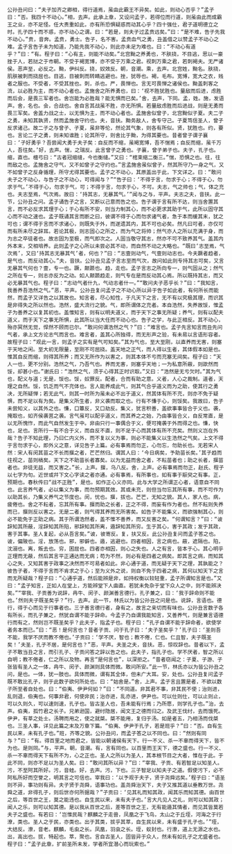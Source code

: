 <!-- { "loadSidebar": true } -->
    公孙丑问曰：“夫子加齐之卿相，得行道焉，虽由此霸王不异矣。如此，则动心否乎？”孟子曰：“否。我四十不动心。”相，去声。此承上章，又设问孟子，若得位而行道，则虽由此而成霸王之业，亦不足怪。任大责重如此，亦有所恐惧疑惑而动其心乎？四十强仕，君子道明德立之时。孔子四十而不惑，亦不动心之谓。曰：“若是，则夫子过孟贲远矣。”曰：“是不难，告子先我不动心。”贲，音奔。孟贲，勇士。告子，名不害。孟贲血气之勇，丑盖借之以赞孟子不动心之难。孟子言告子未为知道，乃能先我不动心，则此亦未足为难也。曰：“不动心有道乎？”曰：“有。程子曰：“心有主，则能不动矣。”北宫黝之养勇也，不肤挠，不目逃，思以一豪挫于人，若挞之于市朝。不受于褐宽博，亦不受于万乘之君。视刺万乘之君，若刺褐夫。无严诸侯。恶声至，必反之。黝，伊纠反。挠，奴效反。朝，音潮。乘，去声。北宫姓，黝名。肤挠，肌肤被刺而挠屈也。目逃，目被刺而转睛逃避也。挫，犹辱也。褐，毛布。宽博，宽大之衣，贱者之服也。不受者，不受其挫也。刺，杀也。严，畏惮也。言无可畏惮之诸侯也。黝盖刺客之流，以必胜为主，而不动心者也。孟施舍之所养勇也，曰：‘视不胜犹胜也。量敌而后进，虑胜而后会，是畏三军者也。舍岂能为必胜哉？能无惧而已矣。’舍，去声，下同。孟，姓。施，发语声。舍，名也。会，合战也。舍自言其战虽不胜，亦无所惧。若量敌虑胜而后进战，则是无勇而畏三军矣。舍盖力战之士，以无惧为主，而不动心者也。孟施舍似曾子，北宫黝似子夏。夫二子之勇，未知其孰贤，然而孟施舍守约也。夫，音扶。黝务敌人，舍专守己。子夏笃信圣人，曾子反求诸己。故二子之与曾子、子夏，虽非等伦，然论其气象，则各有所似。贤，犹胜也。约，要也。言论二子之勇，则未知谁胜；论其所守，则舍比于黝，为得其要也。昔者曾子谓子襄曰：‘子好勇乎？吾尝闻大勇于夫子矣：自反而不缩，虽褐宽博，吾不惴焉；自反而缩，虽千万人，吾往矣。’好，去声。惴，之瑞反。此言曾子之勇也。子襄，曾子弟子也。夫子，孔子也。缩，直也。檀弓曰：“古者冠缩缝，今也衡缝。”又曰：“棺束缩二衡三。”惴，恐惧之也。往，往而敌之也。孟施舍之守气，又不如曾子之守约也。”言孟施舍虽似曾子，然其所守乃一身之气，又不如曾子之反身循理，所守尤得其要也。孟子之不动心，其原盖出于此，下文详之。曰：“敢问夫子之不动心，与告子之不动心，可得闻与？”“告子曰：‘不得于言，勿求于心；不得于心，勿求于气。’不得于心，勿求于气，可；不得于言，勿求于心，不可。夫志，气之帅也；气，体之充也。夫志至焉，气次焉。故曰：‘持其志，无暴其气。’”闻与之与，平声。夫志之夫，音扶。此一节，公孙丑之问。孟子诵告子之言，又断以己意而告之也。告子谓于言有所不达，则当舍置其言，而不必反求其理于心；于心有所不安，则当力制其心，而不必更求其助于气，此所以固守其心而不动之速也。孟子既诵其言而断之曰，彼谓不得于心而勿求诸气者，急于本而缓其末，犹之可也；谓不得于言而不求诸心，则既失于外，而遂遗其内，其不可也必矣。然凡曰可者，亦仅可而有所未尽之辞耳。若论其极，则志固心之所之，而为气之将帅；然气亦人之所以充满于身，而为志之卒徒者也。故志固为至极，而气即次之。人固当敬守其志，然亦不可不致养其气。盖其内外本末，交相培养。此则孟子之心所以未尝必其不动，而自然不动之大略也。“既曰‘志至焉，气次焉’，又曰‘持其志无暴其气’者，何也？”曰：“志壹则动气，气壹则动志也。今夫蹶者趋者，是气也，而反动其心。”夫，音扶。公孙丑见孟子言志至而气次，故问如此则专持其志可矣，又言无暴其气何也？壹，专一也。蹶，颠踬也。趋，走也。孟子言志之所向专一，则气固从之；然气之所在专一，则志亦反为之动。如人颠踬趋走，则气专在是而反动其心焉。所以既持其志，而又必无暴其气也。程子曰：“志动气者什九，气动志者什一。”“敢问夫子恶乎长？”曰：“我知言，我善养吾浩然之气。”恶，平声。公孙丑复问孟子之不动心所以异于告子如此者，有何所长而能然，而孟子又详告之以其故也。知言者，尽心知性，于凡天下之言，无不有以究极其理，而识其是非得失之所以然也。浩然，盛大流行之貌。气，即所谓体之充者。本自浩然，失养故馁，惟孟子为善养之以复其初也。盖惟知言，则有以明夫道义，而于天下之事无所疑；养气，则有以配夫道义，而于天下之事无所惧，此其所以当大任而不动心也。告子之学，与此正相反。其不动心，殆亦冥然无觉，悍然不顾而已尔。“敢问何谓浩然之气？”曰：“难言也。孟子先言知言而丑先问气者，承上文方论志气而言也。难言者，盖其心所独得，而无形声之验，有未易以言语形容者。故程子曰：“观此一言，则孟子之实有是气可知矣。”其为气也，至大至刚，以直养而无害，则塞于天地之闲。至大初无限量，至刚不可屈挠。盖天地之正气，而人得以生者，其体假本如是也。惟其自反而缩，则得其所养；而又无所作为以害之，则其本体不亏而充塞无间矣。程子曰：“天人一也，更不分别。浩然之气，乃吾气也。养而无害，则塞乎天地；一为私意所蔽，则欿然而馁，却甚小也。”谢氏曰：“浩然之气，须于心得其正时识取。”又曰：“浩然是无亏欠时。”其为气也，配义与道；无是，馁也。馁，奴罪反。配者，合而有助之意。义者，人心之裁制。道者，天理之自然。馁，饥乏而气不充体也。言人能养成此气，则其气合乎道义而为之助，使其行之勇决，无所疑惮；若无此气，则其一时所为虽未必不出于道义，然其体有所不充，则亦不免于疑惧，而不足以有为矣。是集义所生者，非义袭而取之也。行有不慊于心，则馁矣。我故曰，告子未尝知义，以其外之也。慊，口簟反，又口劫反。集义，犹言积善，盖欲事事皆合于义也。袭，掩取也，如齐侯袭莒之袭。言气虽可以配乎道义，而其养之之始，乃由事皆合义，自反常直，是以无所愧怍，而此气自然发生于中。非由只行一事偶合于义，便可掩袭于外而得之也。慊，快也，足也。言所行一有不合于义，而自反不直，则不足于心而其体有所不充矣。然则义岂在外哉？告子不知此理，乃曰仁内义外，而不复以义为事，则必不能集义以生浩然之气矣。上文不得于言勿求于心，即外义之意，详见告子上篇。必有事焉而勿正，心勿忘，勿助长也。无若宋人然：宋人有闵其苗之不长而揠之者，芒芒然归。谓其人曰：‘今日病矣，予助苗长矣。’其子趋而往视之，苗则槁矣。天下之不助苗长者寡矣。以为无益而舍之者，不耘苗者也；助之长者，揠苗者也。非徒无益，而又害之。”长，上声。揠，乌八反。舍，上声。必有事焉而勿正，赵氏、程子以七字为句。近世或幷下文心字读之者亦通。必有事焉，有所事也，如有事于颛臾之有事。正，预期也。春秋传曰“战不正胜”，是也。如作正心义亦同。此与大学之所谓正心者，语意自不同也。此言养气者，必以集义为事，而勿预期其效。其或未充，则但当勿忘其所有事，而不可作为以助其长，乃集义养气之节度也。闵，忧也。揠，拔也。芒芒，无知之貌。其人，家人也。病，疲倦也。舍之不耘者，忘其所有事。揠而助之长者，正之不得，而妄有作为者也。然不耘则失养而已，揠则反以害之。无是二者，则气得其养而无所害矣。如告子不能集义，而欲强制其心，则必不能免于正助之病。其于所谓浩然者，盖不惟不善养，而又反害之矣。“何谓知言？”曰：“诐辞知其所蔽，淫辞知其所陷，邪辞知其所离，遁辞知其所穷。生于其心，害于其政；发于其政，害于其事。圣人复起，必从吾言矣。”诐，彼寄反。复，扶又反。此公孙丑复问而孟子答之也。诐，偏陂也。淫，放荡也。邪，邪僻也。遁，逃避也。四者相因，言之病也。蔽，遮隔也。陷，沈溺也。离，叛去也。穷，困屈也。四者亦相因，则心之失也。人之有言，皆本于心。其心明乎正理而无蔽，然后其言平正通达而无病；苟为不然，则必有是四者之病矣。即其言之病，而知其心之失，又知其害于政事之决然而不可易者如此。非心通于道，而无疑于天下之理，其孰能之？彼告子者，不得于言而不肯求之于心；至为义外之说，则自不免于四者之病，其何以知天下之言而无所疑哉？程子曰：“心通乎道，然后能辨是非，如持权衡以较轻重，孟子所谓知言是也。”又曰：“孟子知言，正如人在堂上，方能辨堂下人曲直。若犹未免杂于堂下众人之中，则不能辨决矣。”“宰我、子贡善为说辞，冉牛、闵子、颜渊善言德行。孔子兼之，曰：‘我于辞命则不能也。’然则夫子既圣矣乎？”行，去声。此一节，林氏以为皆公孙丑之问是也。说辞，言语也。德行，得于心而见于行事者也。三子善言德行者，身有之，故言之亲切而有味也。公孙丑言数子各有所长，而孔子兼之，然犹自谓不能于辞命。今孟子乃自谓我能知言，又善养气，则是兼言语德行而有之，然则岂不既圣矣乎？此夫子，指孟子也。程子曰：“孔子自谓不能于辞命者，欲使学者务本而已。”曰：“恶！是何言也？昔者子贡、问于孔子曰：‘夫子圣矣乎？’孔子曰：‘圣则吾不能，我学不厌而教不倦也。’子贡曰：‘学不厌，智也；教不倦，仁也。仁且智，夫子既圣矣！’夫圣，孔子不居，是何言也？”恶，平声。夫圣之夫，音扶。恶，惊叹辞也。昔者以下，孟子不敢当丑之言，而引孔子、子贡问答之辞以告之也。此夫子，指孔子也。学不厌者，智之所以自明；教不倦者，仁之所以及物。再言“是何言也”，以深拒之。“昔者窃闻之：子夏、子游、子张皆有圣人之一体，冉牛、闵子、颜渊则具体而微。敢问所安。”此一节，林氏亦以为皆公孙丑之问，是也。一体，犹一肢也。具体而微，谓有其全体，但未广大耳。安，处也。公孙丑复问孟子既不敢比孔子，则于此数子欲何所处也。曰：“姑舍是。”舍，上声。孟子言且置是者，不欲以数子所至者自处也。曰：“伯夷、伊尹何如？”曰：“不同道。非其君不事，非其民不使；治则进，乱则退，伯夷也。何事非君，何使非民；治亦进，乱亦进，伊尹也。可以仕则仕，可以止则止，可以久则久，可以速则速，孔子也。皆古圣人也，吾未能有行焉；乃所愿，则学孔子也。”治，去声。伯夷，孤竹君之长子。兄弟逊国，避纣隐居，闻文王之德而归之。及武王伐纣，去而饿死。伊尹，有莘之处士。汤聘而用之，使之就桀。桀不能用，复归于汤。如是者五，乃相汤而伐桀也。三圣人事，详见此篇之末及万章下篇。“伯夷、伊尹于孔子，若是班乎？”曰：“否。自有生民以来，未有孔子也。”班，齐等之貌。公孙丑问，而孟子答之以不同也。曰：“然则有同与？”曰：“有。得百里之地而君之，皆能以朝诸侯有天下。行一不义、杀一不辜而得天下，皆不为也。是则同。”与，平声。朝，音潮。有，言有同也。以百里而王天下，德之盛也。行一不义、杀一不辜而得天下有所不为，心之正也。圣人之所以为圣人，其本根节目之大者，惟在于此。于此不同，则亦不足以为圣人矣。曰：“敢问其所以异？”曰：“宰我、子贡、有若智足以知圣人。污，不至阿其所好。污，音蛙。好，去声。污，下也。三子智足以知夫子之道。假使污下，必不阿私所好而空誉之，明其言之可信也。宰我曰：‘以予观于夫子，贤于尧舜远矣。’程子曰：“语圣则不异，事功则有异。夫子贤于尧舜，语事功也。盖尧舜治天下，夫子又推其道以垂教万世。尧舜之道，非得孔子，则后世亦何所据哉？”子贡曰：‘见其礼而知其政，闻其乐而知其德。由百世之后，等百世之王，莫之能违也。自生民以来，未有夫子也。’言大凡见人之礼，则可以知其政；闻人之乐，则可以知其德。是以我从百世之后，差等百世之王，无有能遁其情者，而见其皆莫若夫子之盛也。有若曰：‘岂惟民哉？麒麟之于走兽，凤凰之于飞鸟，太山之于丘垤，河海之于行潦，类也。圣人之于民，亦类也。出于其类，拔乎其萃，自生民以来，未有盛于孔子也。’”垤，大结反。潦，音老。麒麟，毛虫之长。凤凰，羽虫之长。垤，蚁封也。行潦，道上无源之水也。出，高出也。拔，特起也。萃，聚也。言自古圣人，固皆异于众人，然未有如孔子之尤盛者也。程子曰：“孟子此章，扩前圣所未发，学者所宜潜心而玩索也。”
